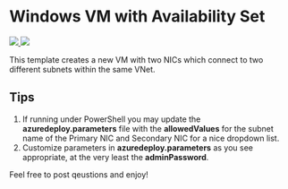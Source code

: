 # Windows VM with Availability Set
<a href="https://portal.azure.com/#create/Microsoft.Template/uri/https://raw.githubusercontent.com/DHAED001/Azure/master/WindowsVM/azuredeploy.json?token=Ao3VJeSAyG0f5wBnPukBQcr3fxuGYh4oks5ccFirwA%3D%3D" target="_blank">
    <img src="http://azuredeploy.net/deploybutton.png"/>
</a>
<a href="http://armviz.io/#/?load=https://raw.githubusercontent.com/DHAED001/Azure/master/WindowsVM/azuredeploy.json?token=Ao3VJRi3_z2HrWy8WhXiPnFSjlCjF0YVks5ccFjWwA%3D%3D" target="_blank">
    <img src="http://armviz.io/visualizebutton.png"/>
</a>


This template creates a new VM with two NICs which connect to two different subnets within the same VNet.

## Tips
1. If running under PowerShell you may update the **azuredeploy.parameters** file with the **allowedValues** for the subnet name of the Primary NIC and Secondary NIC for a nice dropdown list.
2. Customize parameters in **azuredeploy.parameters** as you see appropriate, at the very least the **adminPassword**.

Feel free to post qeustions and enjoy!
